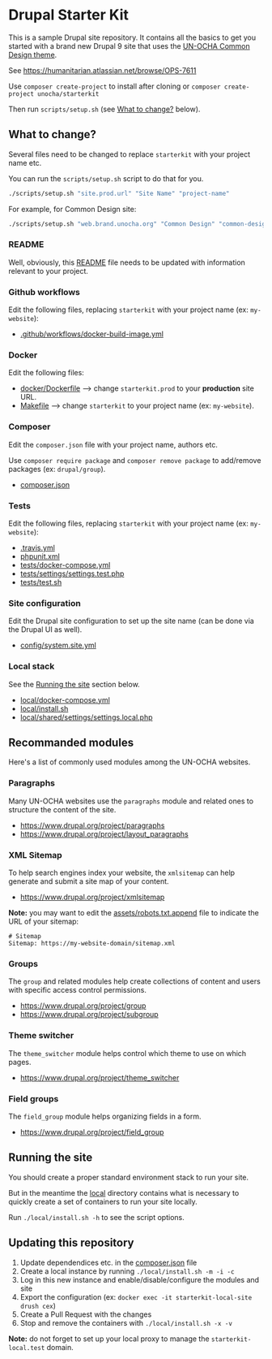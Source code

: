 # Drupal Starter Kit

This is a sample Drupal site repository. It contains all the basics to get you started with a brand new Drupal 9 site that uses the [UN-OCHA Common Design theme](https://github.com/UN-OCHA/common_design).

See https://humanitarian.atlassian.net/browse/OPS-7611

Use `composer create-project` to install after cloning or `composer create-project unocha/starterkit`

Then run `scripts/setup.sh` (see [What to change?](#what-to-change) below).

## What to change?

Several files need to be changed to replace `starterkit` with your project name etc.

You can run the `scripts/setup.sh` script to do that for you.

```sh
./scripts/setup.sh "site.prod.url" "Site Name" "project-name"
```
For example, for Common Design site:
```sh
./scripts/setup.sh "web.brand.unocha.org" "Common Design" "common-design-site"
```

### README

Well, obviously, this [README](README.md) file needs to be updated with information relevant to your project.

### Github workflows

Edit the following files, replacing `starterkit` with your project name (ex: `my-website`):

- [.github/workflows/docker-build-image.yml](.github/workflows/docker-build-image.yml)

### Docker

Edit the following files:

- [docker/Dockerfile](docker/Dockerfile) --> change `starterkit.prod` to your **production** site URL.
- [Makefile](Makefile) --> change `starterkit` to your project name (ex: `my-website`).

### Composer

Edit the `composer.json` file with your project name, authors etc.

Use `composer require package` and `composer remove package` to add/remove packages (ex: `drupal/group`).

- [composer.json](composer.json)

### Tests

Edit the following files, replacing `starterkit` with your project name (ex: `my-website`):

- [.travis.yml](.travis.yml)
- [phpunit.xml](phpunit.xml)
- [tests/docker-compose.yml](tests/docker-compose.yml)
- [tests/settings/settings.test.php](tests/settings/settings.test.php)
- [tests/test.sh](tests/test.sh)

### Site configuration

Edit the Drupal site configuration to set up the site name (can be done via the Drupal UI as well).

- [config/system.site.yml](config/system.site.yml)

### Local stack

See the [Running the site](#running-the-site) section below.

- [local/docker-compose.yml](local/docker-compose.yml)
- [local/install.sh](local/install.sh)
- [local/shared/settings/settings.local.php](local/shared/settings/settings.local.php)

## Recommanded modules

Here's a list of commonly used modules among the UN-OCHA websites.

### Paragraphs

Many UN-OCHA websites use the `paragraphs` module and related ones to structure the content of the site.

- https://www.drupal.org/project/paragraphs
- https://www.drupal.org/project/layout_paragraphs

### XML Sitemap

To help search engines index your website, the `xmlsitemap` can help generate and submit a site map of your content.

- https://www.drupal.org/project/xmlsitemap

**Note:** you may want to edit the [assets/robots.txt.append](assets/robots.txt.append) file to indicate the URL of your sitemap:

```
# Sitemap
Sitemap: https://my-website-domain/sitemap.xml
```

### Groups

The `group` and related modules help create collections of content and users with specific access control permissions.

- https://www.drupal.org/project/group
- https://www.drupal.org/project/subgroup

### Theme switcher

The `theme_switcher` module helps control which theme to use on which pages.

- https://www.drupal.org/project/theme_switcher

### Field groups

The `field_group` module helps organizing fields in a form.

- https://www.drupal.org/project/field_group

## Running the site

You should create a proper standard environment stack to run your site.

But in the meantime the [local](local) directory contains what is necessary to quickly create a set of containers to run your site locally.

Run `./local/install.sh -h` to see the script options.

## Updating this repository

1. Update dependendices etc. in the [composer.json](composer.json) file
2. Create a local instance by running `./local/install.sh -m -i -c`
3. Log in this new instance and enable/disable/configure the modules and site
4. Export the configuration (ex: `docker exec -it starterkit-local-site drush cex`)
5. Create a Pull Request with the changes
6. Stop and remove the containers with `./local/install.sh -x -v`

**Note:** do not forget to set up your local proxy to manage the `starterkit-local.test` domain.
